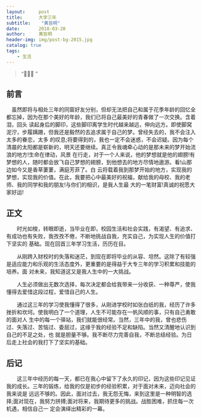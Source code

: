 ```yaml
---
layout:     post
title:      大学三年
subtitle:    "黄旨明"
date:       2018-03-20
author:     黄旨明
header-img: img/post-bg-2015.jpg
catalog: true
tags:
    - 生活
---
```


> “🙉🙉🙉 ”

## 前言
 
　虽然即将与相处三年的同窗好友分别，但却无法把自己和属于花季年龄的回忆全都忘掉，因为在那个美好的年龄，我们已将自己最美好的青春做了一次交换。含着泪，回头
 读起身后的脚印，这些脚印离学生时代越来越远，伸向远方。即使脚窝泥泞，步履蹒跚，但我还是毅然的去追求属于自己的梦。曾经失去的，我不会注入太多的眷恋，太多
 的叹息;将要得到的，我也一定不会迷惑，不会迟疑。因为每个清晨的太阳都是崭新的，明天还要继续。真正令我魂牵心动的是那未来的梦开始流浪的地方!生命在律动，风景
 在行走，对于一个人来说，他的梦想就是他的翅膀!有梦想的人，随时都会放飞自己梦想的翅膀，到他想去的地方尽情地遨游。看!山那边如今又是香草萋萋，满庭芳菲了。白
 云将载着我到那梦开始的地方，实现我的梦想，实现我的价值。在此，我要把心中最美好的祝福，献给我的母校、我的老师、我的同学和我的朋友!与你们的相识，是我人生最
 大的一笔财富!真诚的祝愿大家好运!
 
## 正文
 
　　时光如梭，转眼即逝，当毕业在即，校园生活和社会实践，有渴望、有追求、有成功也有失败，我孜孜不倦，不断地挑战自我，充实自己，为实现人生的价值打下坚实的
  基础。现在回首三年学习生活，历历在目。
  
　　从刚跨入财校时的失落和迷茫，到现在即将毕业的从容、坦然。这除了有较强是适应能力和乐观的生活态度外，更重要的是得益于大专三年的学习积累和技能的培养。面
  对未来，我知道这又是我人生中的一大挑战。
  
　　人生必须做出无数次选择，每次决定都会给我带来一分收获、一种尊严，使我懂得去爱惜这段过程，爱惜自己的人生。
  
　　通过这三年的学习使我懂得了很多，从刚进学校时如张白纸的我，经历了许多挫折和坎坷。使我明白了一个道理，人生不可能存在一帆风顺的事，只有自己勇敢的面对人
  生中的每一个驿站，我们就能很经常。当然，三年中的我，曾也悲伤过、失落过、苦恼过、委屈过，这缘于我的经验不足和缺陷。当然又清醒地认识到自己的不足之处，也
  就是胆量不够。我不断尽力完善自我，不断总结经验。为日后走上社会的我打下了坚实的基础。
  
 ## 后记
  
　　这三年中经历的每一天，都已在我心中留下了永久的印记，因为这些印记见证我的成长。三年的锻炼，给我的仅是初步的经验积累，对于面对未来，迈向社会的我来说是
  远远不够的。因此，面对过去，我无怨无悔，来到这里是一种明智的选择;面对现在，我努力拼搏;面对将来，我期待更多的挑战。战胜困难，抓住每一次机遇，相信自己一
  定会演绎出精彩的一幕。 
